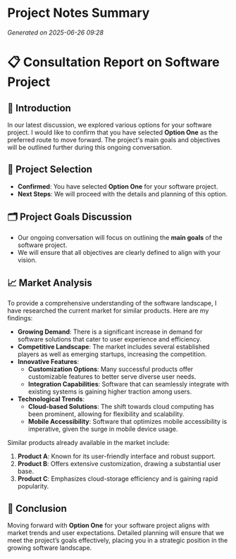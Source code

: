 # Project Notes Summary

*Generated on 2025-06-26 09:28*

# 📋 **Consultation Report on Software Project**

## 📌 **Introduction**

In our latest discussion, we explored various options for your software project. I would like to confirm that you have selected **Option One** as the preferred route to move forward. The project's main goals and objectives will be outlined further during this ongoing conversation.

## 🎯 **Project Selection**

- **Confirmed**: You have selected **Option One** for your software project.
- **Next Steps**: We will proceed with the details and planning of this option.

## 🗂️ **Project Goals Discussion**

- Our ongoing conversation will focus on outlining the **main goals** of the software project.
- We will ensure that all objectives are clearly defined to align with your vision.

## 📈 **Market Analysis**

To provide a comprehensive understanding of the software landscape, I have researched the current market for similar products. Here are my findings:

- **Growing Demand**: There is a significant increase in demand for software solutions that cater to user experience and efficiency.
- **Competitive Landscape**: The market includes several established players as well as emerging startups, increasing the competition.
- **Innovative Features**:
  - **Customization Options**: Many successful products offer customizable features to better serve diverse user needs.
  - **Integration Capabilities**: Software that can seamlessly integrate with existing systems is gaining higher traction among users.
- **Technological Trends**:
  - **Cloud-based Solutions**: The shift towards cloud computing has been prominent, allowing for flexibility and scalability.
  - **Mobile Accessibility**: Software that optimizes mobile accessibility is imperative, given the surge in mobile device usage.

Similar products already available in the market include:

1. **Product A**: Known for its user-friendly interface and robust support.
2. **Product B**: Offers extensive customization, drawing a substantial user base.
3. **Product C**: Emphasizes cloud-storage efficiency and is gaining rapid popularity.

## 📝 **Conclusion**

Moving forward with **Option One** for your software project aligns with market trends and user expectations. Detailed planning will ensure that we meet the project’s goals effectively, placing you in a strategic position in the growing software landscape. 